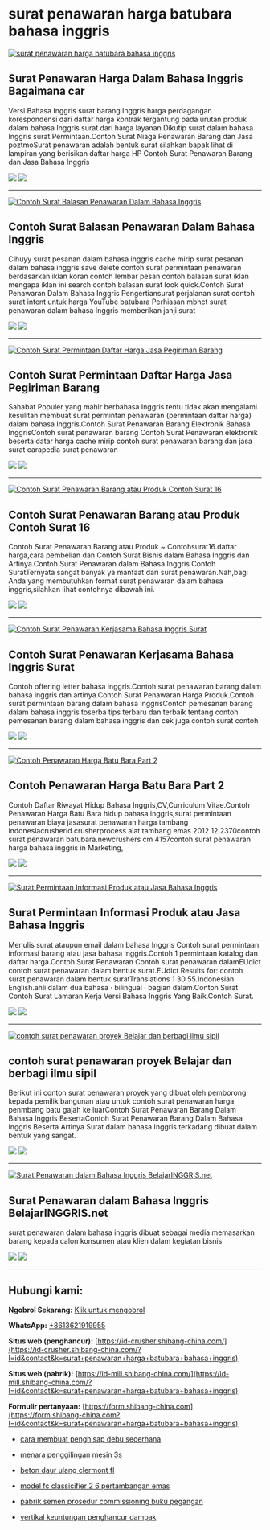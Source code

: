 # surat penawaran harga batubara bahasa inggris

<a href="https://swt.shibang-china.com/?l=id&img&k=surat+penawaran+harga+batubara+bahasa+inggris" target="_blank">![surat penawaran harga batubara bahasa inggris](http://static.shibang-china.com/all-800x300/129.jpg)</a>

## Surat Penawaran Harga Dalam Bahasa Inggris Bagaimana car
Versi Bahasa Inggris surat barang Inggris harga perdagangan korespondensi dari daftar harga kontrak tergantung pada urutan produk dalam bahasa Inggris surat dari harga layanan Dikutip surat dalam bahasa Inggris surat Permintaan.Contoh Surat Niaga Penawaran Barang dan Jasa poztmoSurat penawaran adalah bentuk surat silahkan bapak lihat di lampiran yang berisikan daftar harga HP Contoh Surat Penawaran Barang dan Jasa Bahasa Inggris


<a href="https://whatsapp.shibangsoft.com/WhatsApp.php" target="_blank" title="WhatsApp">![](http://static.shibang-china.com/icon/whatsapp.png)</a> <a href="https://swt.shibang-china.com/?l=id&icon&k=surat+penawaran+harga+batubara+bahasa+inggris" target="_blank">![](http://static.shibang-china.com/icon/chat-id.png)</a>

---

<a href="https://swt.shibang-china.com/?l=id&img&k=surat+penawaran+harga+batubara+bahasa+inggris" target="_blank">![Contoh Surat Balasan Penawaran Dalam Bahasa Inggris](http://static.shibang-china.com/all-800x300/1017.jpg)</a>

## Contoh Surat Balasan Penawaran Dalam Bahasa Inggris
Cihuyy surat pesanan dalam bahasa inggris cache mirip surat pesanan dalam bahasa inggris save delete contoh surat permintaan penawaran berdasarkan iklan koran contoh lembar pesan contoh balasan surat iklan mengapa iklan ini search contoh balasan surat look quick.Contoh Surat Penawaran Dalam Bahasa Inggris Pengertiansurat perjalanan surat contoh surat intent untuk harga YouTube batubara Perhiasan mbhct surat penawaran dalam bahasa Inggris memberikan janji surat


<a href="https://whatsapp.shibangsoft.com/WhatsApp.php" target="_blank" title="WhatsApp">![](http://static.shibang-china.com/icon/whatsapp.png)</a> <a href="https://swt.shibang-china.com/?l=id&icon&k=surat+penawaran+harga+batubara+bahasa+inggris" target="_blank">![](http://static.shibang-china.com/icon/chat-id.png)</a>

---

<a href="https://swt.shibang-china.com/?l=id&img&k=surat+penawaran+harga+batubara+bahasa+inggris" target="_blank">![Contoh Surat Permintaan Daftar Harga Jasa Pegiriman Barang](http://static.shibang-china.com/all-800x300/1158.jpg)</a>

## Contoh Surat Permintaan Daftar Harga Jasa Pegiriman Barang
Sahabat Populer yang mahir berbahasa Inggris tentu tidak akan mengalami kesulitan membuat surat permintan penawaran (permintaan daftar harga) dalam bahasa Inggris.Contoh Surat Penawaran Barang Elektronik Bahasa InggrisContoh surat penawaran barang Contoh Surat Penawaran elektronik beserta datar harga cache mirip contoh surat penawaran barang dan jasa surat carapedia surat penawaran


<a href="https://whatsapp.shibangsoft.com/WhatsApp.php" target="_blank" title="WhatsApp">![](http://static.shibang-china.com/icon/whatsapp.png)</a> <a href="https://swt.shibang-china.com/?l=id&icon&k=surat+penawaran+harga+batubara+bahasa+inggris" target="_blank">![](http://static.shibang-china.com/icon/chat-id.png)</a>

---

<a href="https://swt.shibang-china.com/?l=id&img&k=surat+penawaran+harga+batubara+bahasa+inggris" target="_blank">![Contoh Surat Penawaran Barang atau Produk Contoh Surat 16](http://static.shibang-china.com/all-800x300/394.jpg)</a>

## Contoh Surat Penawaran Barang atau Produk Contoh Surat 16
Contoh Surat Penawaran Barang atau Produk ~ Contohsurat16.daftar harga,cara pembelian dan Contoh Surat Bisnis dalam Bahasa Inggris dan Artinya.Contoh Surat Penawaran dalam Bahasa Inggris Contoh SuratTernyata sangat banyak ya manfaat dari surat penawaran.Nah,bagi Anda yang membutuhkan format surat penawaran dalam bahasa inggris,silahkan lihat contohnya dibawah ini.


<a href="https://whatsapp.shibangsoft.com/WhatsApp.php" target="_blank" title="WhatsApp">![](http://static.shibang-china.com/icon/whatsapp.png)</a> <a href="https://swt.shibang-china.com/?l=id&icon&k=surat+penawaran+harga+batubara+bahasa+inggris" target="_blank">![](http://static.shibang-china.com/icon/chat-id.png)</a>

---

<a href="https://swt.shibang-china.com/?l=id&img&k=surat+penawaran+harga+batubara+bahasa+inggris" target="_blank">![Contoh Surat Penawaran Kerjasama Bahasa Inggris Surat](http://static.shibang-china.com/all-800x300/842.jpg)</a>

## Contoh Surat Penawaran Kerjasama Bahasa Inggris Surat
Contoh offering letter bahasa inggris.Contoh surat penawaran barang dalam bahasa inggris dan artinya.Contoh Surat Penawaran Harga Produk.Contoh surat permintaan barang dalam bahasa inggrisContoh pemesanan barang dalam bahasa inggris toserba tips terbaru dan terbaik tentang contoh pemesanan barang dalam bahasa inggris dan cek juga contoh surat contoh


<a href="https://whatsapp.shibangsoft.com/WhatsApp.php" target="_blank" title="WhatsApp">![](http://static.shibang-china.com/icon/whatsapp.png)</a> <a href="https://swt.shibang-china.com/?l=id&icon&k=surat+penawaran+harga+batubara+bahasa+inggris" target="_blank">![](http://static.shibang-china.com/icon/chat-id.png)</a>

---

<a href="https://swt.shibang-china.com/?l=id&img&k=surat+penawaran+harga+batubara+bahasa+inggris" target="_blank">![Contoh Penawaran Harga Batu Bara Part 2](http://static.shibang-china.com/all-800x300/178.jpg)</a>

## Contoh Penawaran Harga Batu Bara Part 2
Contoh Daftar Riwayat Hidup Bahasa Inggris,CV,Curriculum Vitae.Contoh Penawaran Harga Batu Bara hidup bahasa inggris,surat permintaan penawaran biaya jasasurat penawaran harga tambang indonesiacrusherid.crusherprocess alat tambang emas 2012 12 2370contoh surat penawaran batubara.newcrushers cm 4157contoh surat penawaran harga bahasa inggris in Marketing,


<a href="https://whatsapp.shibangsoft.com/WhatsApp.php" target="_blank" title="WhatsApp">![](http://static.shibang-china.com/icon/whatsapp.png)</a> <a href="https://swt.shibang-china.com/?l=id&icon&k=surat+penawaran+harga+batubara+bahasa+inggris" target="_blank">![](http://static.shibang-china.com/icon/chat-id.png)</a>

---

<a href="https://swt.shibang-china.com/?l=id&img&k=surat+penawaran+harga+batubara+bahasa+inggris" target="_blank">![Surat Permintaan Informasi Produk atau Jasa Bahasa Inggris](http://static.shibang-china.com/all-800x300/508.jpg)</a>

## Surat Permintaan Informasi Produk atau Jasa Bahasa Inggris
Menulis surat ataupun email dalam bahasa Inggris Contoh surat permintaan informasi barang atau jasa bahasa inggris.Contoh 1 permintaan katalog dan daftar harga.Contoh Surat Penawaran Contoh surat penawaran dalamEUdict contoh surat penawaran dalam bentuk surat.EUdict Results for: contoh surat penawaran dalam bentuk suratTranslations 1 30 55.Indonesian English.ahli dalam dua bahasa · bilingual · bagian dalam.Contoh Surat Contoh Surat Lamaran Kerja Versi Bahasa Inggris Yang Baik.Contoh Surat.


<a href="https://whatsapp.shibangsoft.com/WhatsApp.php" target="_blank" title="WhatsApp">![](http://static.shibang-china.com/icon/whatsapp.png)</a> <a href="https://swt.shibang-china.com/?l=id&icon&k=surat+penawaran+harga+batubara+bahasa+inggris" target="_blank">![](http://static.shibang-china.com/icon/chat-id.png)</a>

---

<a href="https://swt.shibang-china.com/?l=id&img&k=surat+penawaran+harga+batubara+bahasa+inggris" target="_blank">![contoh surat penawaran proyek Belajar dan berbagi ilmu sipil](http://static.shibang-china.com/all-800x300/1294.jpg)</a>

## contoh surat penawaran proyek Belajar dan berbagi ilmu sipil
Berikut ini contoh surat penawaran proyek yang dibuat oleh pemborong kepada pemilik bangunan atau untuk contoh surat penawaran harga penmbang batu gajah ke luarContoh Surat Penawaran Barang Dalam Bahasa Inggris BesertaContoh Surat Penawaran Barang Dalam Bahasa Inggris Beserta Artinya Surat dalam bahasa Inggris terkadang dibuat dalam bentuk yang sangat.


<a href="https://whatsapp.shibangsoft.com/WhatsApp.php" target="_blank" title="WhatsApp">![](http://static.shibang-china.com/icon/whatsapp.png)</a> <a href="https://swt.shibang-china.com/?l=id&icon&k=surat+penawaran+harga+batubara+bahasa+inggris" target="_blank">![](http://static.shibang-china.com/icon/chat-id.png)</a>

---

<a href="https://swt.shibang-china.com/?l=id&img&k=surat+penawaran+harga+batubara+bahasa+inggris" target="_blank">![Surat Penawaran dalam Bahasa Inggris BelajarINGGRIS.net](http://static.shibang-china.com/all-800x300/97.jpg)</a>

## Surat Penawaran dalam Bahasa Inggris BelajarINGGRIS.net
surat penawaran dalam bahasa inggris dibuat sebagai media memasarkan barang kepada calon konsumen atau klien dalam kegiatan bisnis

<a href="https://whatsapp.shibangsoft.com/WhatsApp.php" target="_blank" title="WhatsApp">![](http://static.shibang-china.com/icon/whatsapp.png)</a> <a href="https://swt.shibang-china.com/?l=id&icon&k=surat+penawaran+harga+batubara+bahasa+inggris" target="_blank">![](http://static.shibang-china.com/icon/chat-id.png)</a>

---
## Hubungi kami:

**Ngobrol Sekarang:** [Klik untuk mengobrol](https://swt.shibang-china.com?l=id&contact&k=surat+penawaran+harga+batubara+bahasa+inggris)

**WhatsApp:**  [+8613621919955](https://whatsapp.shibangsoft.com/WhatsApp.php)

**Situs web (penghancur):** [https://id-crusher.shibang-china.com/](https://id-crusher.shibang-china.com/?l=id&contact&k=surat+penawaran+harga+batubara+bahasa+inggris)

**Situs web (pabrik):** [https://id-mill.shibang-china.com/](https://id-mill.shibang-china.com/?l=id&contact&k=surat+penawaran+harga+batubara+bahasa+inggris)

**Formulir pertanyaan:** [https://form.shibang-china.com](https://form.shibang-china.com?l=id&contact&k=surat+penawaran+harga+batubara+bahasa+inggris)

* [cara membuat penghisap debu sederhana](../40/cara%20membuat%20penghisap%20debu%20sederhana.md)

* [menara penggilingan mesin 3s](../32/menara%20penggilingan%20mesin%203s.md)

* [beton daur ulang clermont fl](../34/beton%20daur%20ulang%20clermont%20fl.md)

* [model fc classicifier 2 6 pertambangan emas](../35/model%20fc%20classicifier%202%206%20pertambangan%20emas.md)

* [pabrik semen prosedur commissioning buku pegangan](../34/pabrik%20semen%20prosedur%20commissioning%20buku%20pegangan.md)

* [vertikal keuntungan penghancur dampak](../39/vertikal%20keuntungan%20penghancur%20dampak.md)